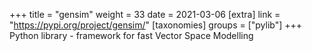 +++
title = "gensim"
weight = 33
date = 2021-03-06
[extra]
link = "https://pypi.org/project/gensim/"
[taxonomies]
groups = ["pylib"]
+++
Python library - framework for fast Vector Space Modelling


